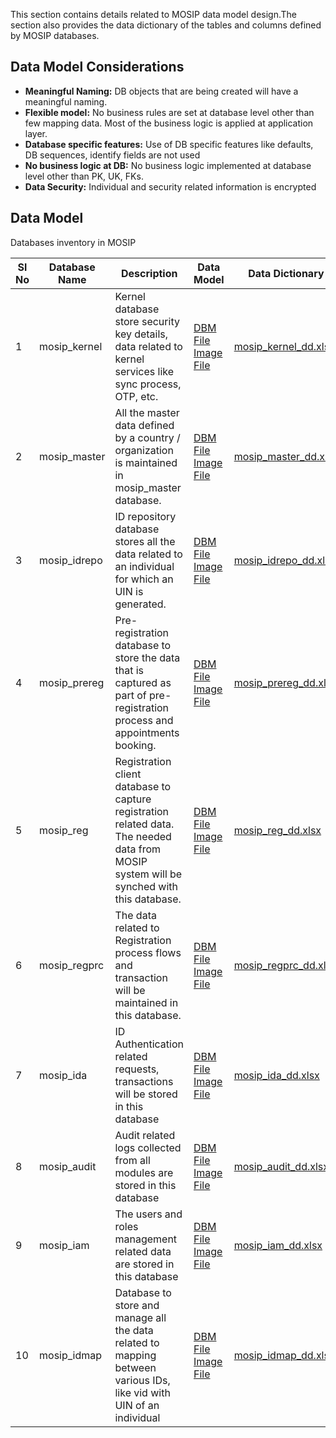 This section contains details related to MOSIP data model design.The section also provides the data dictionary of the tables and columns defined by MOSIP databases.

## Data Model Considerations

* **Meaningful Naming:** DB objects that are being created will have a meaningful naming.
* **Flexible model:** No business rules are set at database level other than few mapping data. Most of the business logic is applied at application layer.
* **Database specific features:** Use of DB specific features like defaults, DB sequences, identify fields are not used
* **No business logic at DB:** No business logic implemented at database level other than PK, UK, FKs. 
* **Data Security:** Individual and security related information is encrypted
## Data Model

Databases inventory in MOSIP

|Sl No|Database Name|Description|Data Model|Data Dictionary|
|---------|---------|------------|----------|-----------|
|1|mosip_kernel|Kernel database store security key details, data related to kernel services like sync process, OTP, etc.|<div>[DBM File](https://github.com/mosip/mosip-platform/tree/master/design/data_model/_sources/mosip_kernel.dbm)</div> <div>[Image File ](https://github.com/mosip/mosip-platform/tree/master/design/data_model/_images/mosip_kernel.png)</div>|<div>[mosip_kernel_dd.xlsx ](https://github.com/mosip/mosip-platform/tree/master/design/data_model/mosip_kernel_dd.xlsx)</div>|
|2|mosip_master|All the master data defined by a country / organization is maintained in mosip_master database. |<div>[DBM File](https://github.com/mosip/mosip-platform/tree/master/design/data_model/_sources/mosip_master.dbm)</div> <div>[Image File ](https://github.com/mosip/mosip-platform/tree/master/design/data_model/_images/mosip_master.png)</div>|<div>[mosip_master_dd.xlsx ](https://github.com/mosip/mosip-platform/tree/master/design/data_model/mosip_master_dd.xlsx)</div>|
|3|mosip_idrepo|ID repository database stores all the data related to an individual for which an UIN is generated.|<div>[DBM File](https://github.com/mosip/mosip-platform/tree/master/design/data_model/_sources/mosip_idrepo.dbm)</div> <div>[Image File ](https://github.com/mosip/mosip-platform/tree/master/design/data_model/_images/mosip_idrepo.png)</div>|<div>[mosip_idrepo_dd.xlsx](https://github.com/mosip/mosip-platform/tree/master/design/data_model/mosip_idrepo_dd.xlsx)</div>|
|4|mosip_prereg|Pre-registration database to store the data that is captured as part of pre-registration process and appointments booking.|<div>[DBM File](https://github.com/mosip/mosip-platform/tree/master/design/data_model/_sources/mosip_prereg.dbm)</div> <div>[Image File ](https://github.com/mosip/mosip-platform/tree/master/design/data_model/_images/mosip_prereg.png)</div>|<div>[mosip_prereg_dd.xlsx](https://github.com/mosip/mosip-platform/tree/master/design/data_model/mosip_prereg_dd.xlsx)</div>|
|5|mosip_reg|Registration client database to capture registration related data. The needed data from MOSIP system will be synched with this database.|<div>[DBM File](https://github.com/mosip/mosip-platform/tree/master/design/data_model/_sources/mosip_reg.dbm)</div> <div>[Image File ](https://github.com/mosip/mosip-platform/tree/master/design/data_model/_images/mosip_reg.png)</div>|<div>[mosip_reg_dd.xlsx](https://github.com/mosip/mosip-platform/tree/master/design/data_model/mosip_reg_dd.xlsx)</div>|
|6|mosip_regprc|The data related to Registration process flows and transaction will be maintained in this database.|<div>[DBM File](https://github.com/mosip/mosip-platform/tree/master/design/data_model/_sources/mosip_regprc.dbm)</div> <div>[Image File ](https://github.com/mosip/mosip-platform/tree/master/design/data_model/_images/mosip_regprc.png)</div>|<div>[mosip_regprc_dd.xlsx](https://github.com/mosip/mosip-platform/tree/master/design/data_model/mosip_regprc_dd.xlsx)</div>|
|7|mosip_ida|ID Authentication related requests, transactions will be stored in this database|<div>[DBM File](https://github.com/mosip/mosip-platform/tree/master/design/data_model/_sources/mosip_ida.dbm)</div> <div>[Image File ](https://github.com/mosip/mosip-platform/tree/master/design/data_model/_images/mosip_ida.png)</div>|<div>[mosip_ida_dd.xlsx](https://github.com/mosip/mosip-platform/tree/master/design/data_model/mosip_ida_dd.xlsx)</div>|
|8|mosip_audit|Audit related logs collected from all modules are stored in this database|<div>[DBM File](https://github.com/mosip/mosip-platform/tree/master/design/data_model/_sources/mosip_audit.dbm)</div> <div>[Image File ](https://github.com/mosip/mosip-platform/tree/master/design/data_model/_images/mosip_audit.png)</div>|<div>[mosip_audit_dd.xlsx](https://github.com/mosip/mosip-platform/tree/master/design/data_model/mosip_audit_dd.xlsx)</div>|
|9|mosip_iam|The users and roles management related data are stored in this database|<div>[DBM File](https://github.com/mosip/mosip-platform/tree/master/design/data_model/_sources/mosip_iam.dbm)</div> <div>[Image File ](https://github.com/mosip/mosip-platform/tree/master/design/data_model/_images/mosip_iam.png)</div>|<div>[mosip_iam_dd.xlsx](https://github.com/mosip/mosip-platform/tree/master/design/data_model/mosip_iam_dd.xlsx)</div>|
|10|mosip_idmap|Database to store and manage all the data related to mapping between various IDs, like vid with UIN of an individual|<div>[DBM File](https://github.com/mosip/mosip-platform/tree/master/design/data_model/_sources/mosip_idmap.dbm)</div> <div>[Image File ](https://github.com/mosip/mosip-platform/tree/master/design/data_model/_images/mosip_idmap.png)</div>|<div>[mosip_idmap_dd.xlsx](https://github.com/mosip/mosip-platform/tree/master/design/data_model/mosip_idmap_dd.xlsx)</div>|



